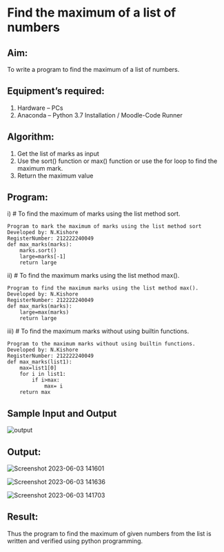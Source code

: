 # Find the maximum of a list of numbers
## Aim:
To write a program to find the maximum of a list of numbers.
## Equipment’s required:
1.	Hardware – PCs
2.	Anaconda – Python 3.7 Installation / Moodle-Code Runner
## Algorithm:
1.	Get the list of marks as input
2.	Use the sort() function or max() function or use the for loop to find the maximum mark.
3.	Return the maximum value
## Program:

i)	# To find the maximum of marks using the list method sort.
```
Program to mark the maximum of marks using the list method sort
Developed by: N.Kishore
RegisterNumber: 212222240049
def max_marks(marks):
    marks.sort()
    large=marks[-1]
    return large
```

ii)	# To find the maximum marks using the list method max().
```
Program to find the maximum marks using the list method max().
Developed by: N.Kishore
RegisterNumber: 212222240049
def max_marks(marks):
    large=max(marks)
    return large
```

iii) # To find the maximum marks without using builtin functions.
```
Program to the maximum marks without using builtin functions.
Developed by: N.Kishore
RegisterNumber: 212222240049
def max_marks(list1):
    max=list1[0]
    for i in list1:
        if i>max:
            max= i
    return max
```
## Sample Input and Output
![output](./img/max_marks1.jpg) 

## Output:

![Screenshot 2023-06-03 141601](https://github.com/nkishore2210/FindMaximum/assets/118707090/ac7a69dd-959a-4edd-b1a7-1ff98f73c527)

![Screenshot 2023-06-03 141636](https://github.com/nkishore2210/FindMaximum/assets/118707090/ec8d565a-d28d-4ba8-8f2a-297f9af301ce)

![Screenshot 2023-06-03 141703](https://github.com/nkishore2210/FindMaximum/assets/118707090/3216bb73-1886-4afd-9836-9240c2478017)

## Result:
Thus the program to find the maximum of given numbers from the list is written and verified using python programming.
